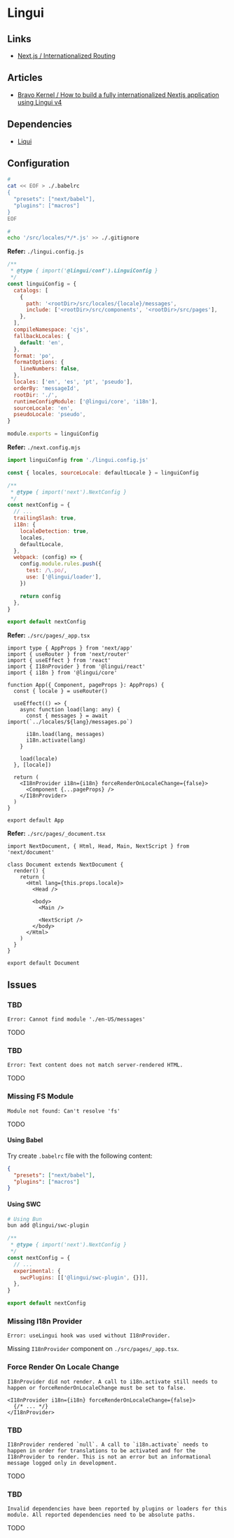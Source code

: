 # Lingui

<!--
https://github.com/cramkle/cramkle
-->

## Links

- [Next.js / Internationalized Routing](https://nextjs.org/docs/advanced-features/i18n-routing)

## Articles

- [Bravo Kernel / How to build a fully internationalized Nextjs application using Lingui v4](https://bravo-kernel.com/blog/2023/05/how-to-build-a-fully-internationalized-nextjs-application-using-lingui-v4)

## Dependencies

- [Liqui](/lingui.md#library)

## Configuration

```sh
#
cat << EOF > ./.babelrc
{
  "presets": ["next/babel"],
  "plugins": ["macros"]
}
EOF

#
echo '/src/locales/*/*.js' >> ./.gitignore
```

**Refer:** `./lingui.config.js`

```js
/**
 * @type { import('@lingui/conf').LinguiConfig }
 */
const linguiConfig = {
  catalogs: [
    {
      path: '<rootDir>/src/locales/{locale}/messages',
      include: ['<rootDir>/src/components', '<rootDir>/src/pages'],
    },
  ],
  compileNamespace: 'cjs',
  fallbackLocales: {
    default: 'en',
  },
  format: 'po',
  formatOptions: {
    lineNumbers: false,
  },
  locales: ['en', 'es', 'pt', 'pseudo'],
  orderBy: 'messageId',
  rootDir: './',
  runtimeConfigModule: ['@lingui/core', 'i18n'],
  sourceLocale: 'en',
  pseudoLocale: 'pseudo',
}

module.exports = linguiConfig
```

**Refer:** `./next.config.mjs`

```mjs
import linguiConfig from './lingui.config.js'

const { locales, sourceLocale: defaultLocale } = linguiConfig

/**
 * @type { import('next').NextConfig }
 */
const nextConfig = {
  // ...
  trailingSlash: true,
  i18n: {
    localeDetection: true,
    locales,
    defaultLocale,
  },
  webpack: (config) => {
    config.module.rules.push({
      test: /\.po/,
      use: ['@lingui/loader'],
    })

    return config
  },
}

export default nextConfig
```

**Refer:** `./src/pages/_app.tsx`

```tsx
import type { AppProps } from 'next/app'
import { useRouter } from 'next/router'
import { useEffect } from 'react'
import { I18nProvider } from '@lingui/react'
import { i18n } from '@lingui/core'

function App({ Component, pageProps }: AppProps) {
  const { locale } = useRouter()

  useEffect(() => {
    async function load(lang: any) {
      const { messages } = await import(`../locales/${lang}/messages.po`)

      i18n.load(lang, messages)
      i18n.activate(lang)
    }

    load(locale)
  }, [locale])

  return (
    <I18nProvider i18n={i18n} forceRenderOnLocaleChange={false}>
      <Component {...pageProps} />
    </I18nProvider>
  )
}

export default App
```

<!-- ```tsx
import { Trans } from '@lingui/macro'

<Trans>...</Trans>
``` -->

**Refer:** `./src/pages/_document.tsx`

```tsx
import NextDocument, { Html, Head, Main, NextScript } from 'next/document'

class Document extends NextDocument {
  render() {
    return (
      <Html lang={this.props.locale}>
        <Head />

        <body>
          <Main />

          <NextScript />
        </body>
      </Html>
    )
  }
}

export default Document
```

## Issues

### TBD

```log
Error: Cannot find module './en-US/messages'
```

TODO

### TBD

```log
Error: Text content does not match server-rendered HTML.
```

TODO

### Missing FS Module

```log
Module not found: Can't resolve 'fs'
```

TODO

#### Using Babel

Try create `.babelrc` file with the following content:

```json
{
  "presets": ["next/babel"],
  "plugins": ["macros"]
}
```

#### Using SWC

```sh
# Using Bun
bun add @lingui/swc-plugin
```

```mjs
/**
 * @type { import('next').NextConfig }
 */
const nextConfig = {
  // ...
  experimental: {
    swcPlugins: [['@lingui/swc-plugin', {}]],
  },
}

export default nextConfig
```

### Missing I18n Provider

```log
Error: useLingui hook was used without I18nProvider.
```

Missing `I18nProvider` component on `./src/pages/_app.tsx`.

### Force Render On Locale Change

```log
I18nProvider did not render. A call to i18n.activate still needs to happen or forceRenderOnLocaleChange must be set to false.
```

```tsx
<I18nProvider i18n={i18n} forceRenderOnLocaleChange={false}>
  {/* ... */}
</I18nProvider>
```

### TBD

```log
I18nProvider rendered `null`. A call to `i18n.activate` needs to happen in order for translations to be activated and for the I18nProvider to render. This is not an error but an informational message logged only in development.
```

<!--
https://github.com/lingui/js-lingui/issues/1838
https://github.com/lingui/js-lingui/issues/1194
-->

TODO

### TBD

```log
Invalid dependencies have been reported by plugins or loaders for this module. All reported dependencies need to be absolute paths.
```

TODO
